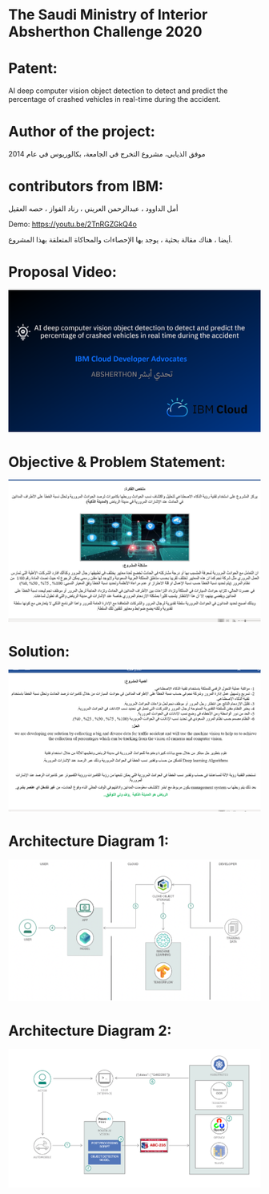 # The Saudi Ministry of Interior Absherthon Challenge 2020 

# Patent:

AI deep computer vision object detection to detect and predict the percentage of crashed vehicles in real-time during the accident.<br>

# Author of the project: 

موفق الذيابي، مشروع التخرج في الجامعة، بكالوريوس في عام 2014 
 

# contributors from IBM: 

أمل الداوود ، عبدالرحمن العريني ، رناد الفواز ، حصه العقيل

 
 

 Demo:     https://youtu.be/2TnRGZGkQ4o        
 
 أيضا ، هناك مقالة بحثية ، يوجد بها الإحصاءات والمحاكاة المتعلقة بهذا المشروع.


# Proposal Video:

[![video](ibm1.png)](https://youtu.be/2TnRGZGkQ4o)

# Objective & Problem Statement: 

![](Proposal.png)

# Solution:

![](Solution.png)

# Architecture Diagram 1: 
![](workflow.png)

# Architecture Diagram 2: 
![](architecture-diagram1.png)



